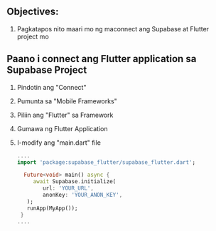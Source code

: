 ## Objectives:
1. Pagkatapos nito maari mo ng maconnect ang Supabase at Flutter project mo

## Paano i connect ang Flutter application sa Supabase Project

1. Pindotin ang "Connect"
2. Pumunta sa "Mobile Frameworks"
3. Piliin ang "Flutter" sa Framework
4. Gumawa ng Flutter Application
5. I-modify ang "main.dart" file

   ```dart title="lib/app.dart"
   ....
   import 'package:supabase_flutter/supabase_flutter.dart';
   
     Future<void> main() async {
        await Supabase.initialize(
           url: 'YOUR_URL',
           anonKey: 'YOUR_ANON_KEY',
      );
      runApp(MyApp());
    }
   ....
   ```
